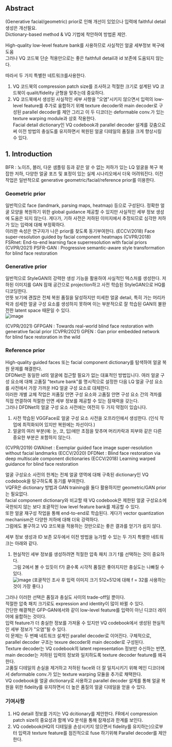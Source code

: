 ## Abstract
(Generative facial/geometric) prior로 인해 개선이 있었으나 입력에 faithful detail 생성은 개선필요.  
Dictionary-based method & VQ 기법에 착안하여 방법론 제안.  

High-quality low-level feature bank를 사용하므로 사실적인 얼굴 세부정보 복구에 도움  
그러나 VQ 코드북 단순 적용만으로는 좋은 faithfull detail과 id 보존에 도움되지 않는다.  

따라서 두 가지 특별한 네트워크를사용한다.

1) VQ 코드북의 compression patch size를 조사하고 적절한 크기로 설계된 VQ 코드북이 qualit/fidelity 균형을 맞추는데 중요하다.  
2) VQ 코드북에서 생성된 사실적인 세부 사항을 "오염"시키지 않으면서 입력의 low-level feature를 추가로 융합하기 위해 texture decoder와 main decoder로 구성된 parallel decoder를 제안
그리고 이 두 디코더는 deformable conv.가 있는 texture warping module과 상호 작용한다.  
Facial detail dictionary인 VQ codebook과 parallel decoder 설계를 갖춤으로써 이전 방법의 충실도를 유지하면서 복원된 얼굴 디테일의 품질을 크게 향상시킬 수 있다.  

## 1. Introduction
BFR :  노이즈, 블러, 다운 샘플링 등과 같은 알 수 없는 저하가 있는 LQ 얼굴을 복구
복잡한 저하, 다양한 얼굴 포즈 및 표정이 있는 실제 시나리오에서 더욱 어려워진다. 이전 작업은 일반적으로 generative geometric/facial/reference prior를 이용한다.  

### Geometric prior
일반적으로 face (landmark, parsing maps, heatmap) 등으로 구성된다. 
정확한 얼굴 모양을 복원하기 위한 global guidance 제공할 수 있지만 사실적인 세부 정보 생성에 도움은 되지 않는다. 
게다가, 기하 사전은 저하된 이미지에서 추정되므로 심각한 저하가 있는 입력에 대해 부정확하다.  
이러한 속성은 연구자가 나은 prior를 찾도록 동기부여한다.
(ECCV/2018) Face super-resolution guided by facial component heatmaps
(CVPR/2018) FSRnet: End-to-end learning face superresolution with facial priors  
(CVPR/2021) PSFR-GAN : Progressive semantic-aware style transformation for blind face restoration  

### Generative prior 
일반적으로 StyleGAN의 강력한 생성 기능을 활용하여 사실적인 텍스처를 생성한다. 저하된 이미지를 GAN 잠재 공간으로 projection하고 사전 학습된 StyleGAN으로 HQ를 디코딩한다.  
언뜻 보기에 괜찮은 전체 복원 품질을 달성하지만 미세한 얼굴 detail, 특히 가는 머리카락과 섬세한 얼굴 구성 요소를 생성하지 못하며 이는 부분적으로 잘 학습된 GAN의 불완전한 latent space 때문일 수 있다.   
![image](https://user-images.githubusercontent.com/40943064/226795143-440a57fb-15fa-4bf9-8f25-5022c1b8ff44.png)

(CVPR/2021) GFPGAN : Towards real-world blind face restoration with generative facial prior
(CVPR/2021) GPEN : Gan prior embedded network for blind face restoration in the wild

### Reference prior
High-quality guided faces 또는 facial component dictionary를 탐색하여 얼굴 복원 문제를 해결한다.  
DFDNet은 동일한 id의 얼굴에 접근할 필요가 없는 대표적인 방법입니다. 
여러 얼굴 구성 요소에 대해 고품질 "texture bank"를 명시적으로 설정한 다음 LQ 얼굴 구성 요소를 사전에서 가장 가까운 HQ 얼굴 구성 요소로 대체한다.  
이러한 개별 교체 작업은 저품질 안면 구성 요소와 고품질 안면 구성 요소 간의 격차를 직접 연결하여 적절한 안면 세부 정보를 제공할 수 있는 잠재력을 갖는다.  
그러나 DFDNet의 얼굴 구성 요소 사전에는 여전히 두 가지 약점이 있습니다. 

1) 사전 학습된 VGGFace로 얼굴 구성 요소 사전을 오프라인에서 생성한다. (인식 작업에 최적화되어 있지만 복원에는 차선이다.)  
2) 얼굴의 여러 부분(예: 눈, 코, 입)에만 초점을 맞추며 머리카락과 피부와 같은 다른 중요한 부분은 포함하지 않는다.  

(CVPR/2019) GWAInet : Exemplar guided face image super-resolution without facial landmarks
(ECCV/2020) DFDNet : Blind face restoration via deep multiscale component dictionaries
(ECCV/2018) Learning warped guidance for blind face restoration

얼굴 구성요소 사전의 한계는 전체 얼굴 영역에 대해 구축된 dictionary인 VQ codebook을 탐구하도록 동기를 부여한다.  
VQFR은 dictionary 방법과 GAN training을 둘다 활용하지만 geometric/GAN prior는 필요없다.  
facial component dictionary와 비교할 때 VQ codebook은 제한된 얼굴 구성요소에 국한되지 않는 보다 포괄적인 low level feature bank를 제공할 수 있다.  
또한 얼굴 재구성 작업을 통해 end-to-end로 학습된다. 게다가 vector quantization mechanism은 다양한 저하에 대해 더욱 강력하다.  
그럼에도 불구하고 VQ 코드북을 적용하는 것만으로는 좋은 결과를 얻기가 쉽지 않다.  

세부 정보 생성과 ID 보존 모두에서 이전 방법을 능가할 수 있는 두 가지 특별한 네트워크는 아래와 같다.  

1) 현실적인 세부 정보를 생성하려면 적절한 압축 패치 크기 f를 선택하는 것이 중요하다.   
그림 2에서 볼 수 있듯이 f가 클수록 시각적 품질은 좋아지지만 충실도는 나빠질 수 있다.  
![image](https://user-images.githubusercontent.com/40943064/226797093-5af9cce6-7ec6-4799-b5b2-022bfa752c5d.png)
(포괄적인 조사 후 입력 이미지 크기 512×512에 대해 f = 32를 사용하는 것이 가장 좋다.)  

그러나 이러한 선택은 품질과 충실도 사이의 trade-off일 뿐이다.  
적절한 압축 패치 크기로도 expression and identity이 많이 바뀔 수 있다.  
간단한 해결책은 GFP-GAN에서와 같이 low-level feature를 입력이 아닌 디코더 레이어에 융합하는 것이다.  
입력 feature가 더 충실한 정보를 가져올 수 있지만 VQ codebook에서 생성된 현실적인 세부 정보가 "오염"될 수 있다.  
이 문제는 두 번째 네트워크 설계인 parallel decoder로 이어진다. 구체적으로, parallel decoder 구조는 texure decoder와 main decoder로 구성된다.  
Texture decoder는 VQ codebook의 latent representation 정보만 수신하는 반면, main decoder는 저하된 입력의 정보와 일치하도록 texture decoder feature를 왜곡한다.  
고품질 디테일의 손실을 제거하고 저하된 face와 더 잘 일치시키기 위해 메인 디코더에서 deformable conv.가 있는 texture warping 모듈을 추가로 채택한다.  
VQ codebook을 얼굴 dictionary로 사용하고 parallel decoder 설계를 통해 얼굴 복원을 위한 fidelity를 유지하면서 더 높은 품질의 얼굴 디테일을 얻을 수 있다.

### 기여사항
1. HQ detaill 정보를 가지는 VQ dcitionary를 제안한다. FR에서 compression patch size의 중요성과 함께 VQ 분석을 통해 잠재성과 한계를 보인다.
2. VQ codebook(HQ의 디테일을 손상시키지 않으면서 fidelity를 유지하는)으로부터 입력과 texture feature를 점진적으로 fuse 하기위해 Parallel decoder를 제안한다. 
